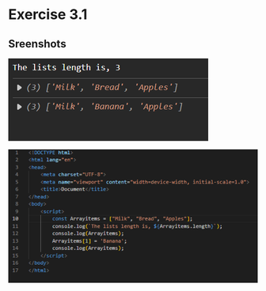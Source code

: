 # Exercise 3.1

## Sreenshots

![Output_3.1](screenshots/Output_3.1.png)

![code_3.1](screenshots/code_3.1.png)